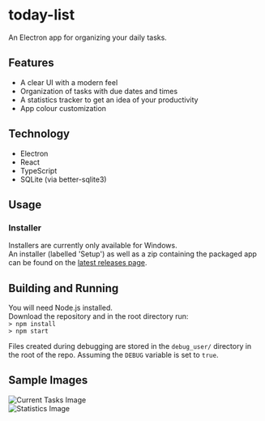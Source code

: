 # today-list
 An Electron app for organizing your daily tasks.

## Features
 * A clear UI with a modern feel  
 * Organization of tasks with due dates and times  
 * A statistics tracker to get an idea of your productivity  
 * App colour customization  

## Technology
 * Electron
 * React
 * TypeScript
 * SQLite (via better-sqlite3)

## Usage
### Installer
 Installers are currently only available for Windows.  
 An installer (labelled 'Setup') as well as a zip containing the packaged app can be found on the [latest releases page](https://github.com/sdiv877/today-list/releases/latest).

## Building and Running
 You will need Node.js installed.  
 Download the repository and in the root directory run:  
 `> npm install`  
 `> npm start`

 Files created during debugging are stored in the `debug_user/` directory in the root of the repo. Assuming the `DEBUG` variable is set to `true`.

## Sample Images
 ![Current Tasks Image](https://i.imgur.com/vgz2Lv7.png)  
 ![Statistics Image](https://i.imgur.com/LfGVyaP.png)

